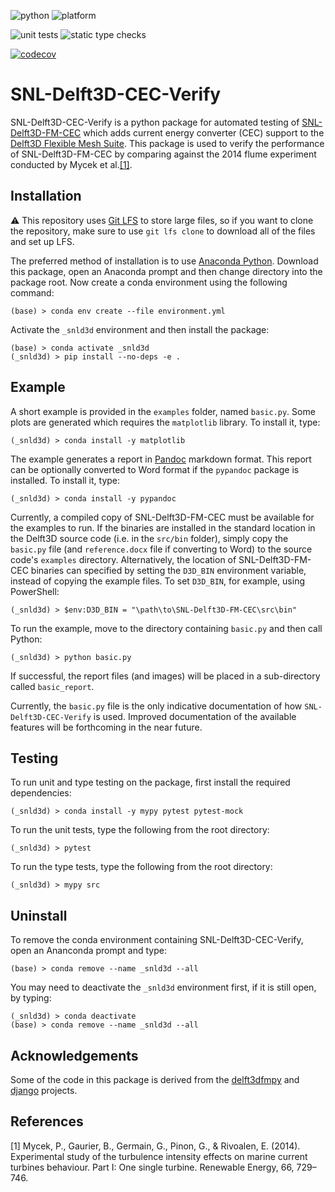 ![python](https://img.shields.io/badge/dynamic/yaml?label=python&query=%24.jobs.pytest.strategy.matrix[%27python-version%27][:]&url=https%3A%2F%2Fraw.githubusercontent.com%2FData-Only-Greater%2FSNL-Delft3D-CEC-Verify%2Fmain%2F.github%2Fworkflows%2Funit_tests.yml)
![platform](https://img.shields.io/badge/dynamic/yaml?label=os&query=%24.jobs.pytest.strategy.matrix.os[:]&url=https%3A%2F%2Fraw.githubusercontent.com%2FData-Only-Greater%2FSNL-Delft3D-CEC-Verify%2Fmain%2F.github%2Fworkflows%2Funit_tests.yml)

![unit tests](https://github.com/Data-Only-Greater/SNL-Delft3D-CEC-Verify/actions/workflows/unit_tests.yml/badge.svg)
![static type checks](https://github.com/Data-Only-Greater/SNL-Delft3D-CEC-Verify/actions/workflows/static_type_checks.yml/badge.svg)

[![codecov](https://codecov.io/gh/Data-Only-Greater/SNL-Delft3D-CEC-Verify/branch/main/graph/badge.svg?token=JJCDDVNPS6)](https://codecov.io/gh/Data-Only-Greater/SNL-Delft3D-CEC-Verify)

# SNL-Delft3D-CEC-Verify

SNL-Delft3D-CEC-Verify is a python package for automated testing of 
[SNL-Delft3D-FM-CEC][2] which adds current energy converter (CEC) support to 
the [Delft3D Flexible Mesh Suite][3]. This package is used to verify the 
performance of SNL-Delft3D-FM-CEC by comparing against the 2014 flume 
experiment conducted by Mycek et al.[[1]](#1).

## Installation

:warning: This repository uses [Git LFS][8] to store large files, so if you
want to clone the repository, make sure to use `git lfs clone` to download all
of the files and set up LFS.

The preferred method of installation is to use [Anaconda Python][4]. Download
this package, open an Anaconda prompt and then change directory into the
package root. Now create a conda environment using the following command:

```
(base) > conda env create --file environment.yml
```

Activate the `_snld3d` environment and then install the package:

```
(base) > conda activate _snld3d
(_snld3d) > pip install --no-deps -e .
```

## Example

A short example is provided in the `examples` folder, named `basic.py`. Some
plots are generated which requires the `matplotlib` library. To install it,
type:

```
(_snld3d) > conda install -y matplotlib
```

The example generates a report in [Pandoc][5] markdown format. This report
can be optionally converted to Word format if the `pypandoc` package is 
installed. To install it, type:

```
(_snld3d) > conda install -y pypandoc
```

Currently, a compiled copy of SNL-Delft3D-FM-CEC must be available for the 
examples to run. If the binaries are installed in the standard location in the 
Delft3D source code (i.e. in the `src/bin` folder), simply copy the `basic.py` 
file (and `reference.docx` file if converting to Word) to the source code's 
`examples` directory. Alternatively, the location of SNL-Delft3D-FM-CEC 
binaries can specified by setting the `D3D_BIN` environment variable, instead 
of copying the example files. To set `D3D_BIN`, for example, using PowerShell:

```
(_snld3d) > $env:D3D_BIN = "\path\to\SNL-Delft3D-FM-CEC\src\bin"
```

To run the example, move to the directory containing `basic.py` and then 
call Python:

```
(_snld3d) > python basic.py
```

If successful, the report files (and images) will be placed in a sub-directory
called `basic_report`.

Currently, the `basic.py` file is the only indicative documentation of how
`SNL-Delft3D-CEC-Verify` is used. Improved documentation of the available 
features will be forthcoming in the near future.

## Testing

To run unit and type testing on the package, first install the required
dependencies:

```
(_snld3d) > conda install -y mypy pytest pytest-mock
```

To run the unit tests, type the following from the root directory:

```
(_snld3d) > pytest
```

To run the type tests, type the following from the root directory:

```
(_snld3d) > mypy src
```

## Uninstall

To remove the conda environment containing SNL-Delft3D-CEC-Verify, open an
Ananconda prompt and type:

```
(base) > conda remove --name _snld3d --all
```

You may need to deactivate the `_snld3d` environment first, if it is still
open, by typing:

```
(_snld3d) > conda deactivate
(base) > conda remove --name _snld3d --all
```

## Acknowledgements

Some of the code in this package is derived from the [delft3dfmpy][6] and
[django][7] projects.

## References

<a id="1">[1]</a> 
Mycek, P., Gaurier, B., Germain, G., Pinon, G., & Rivoalen, E. (2014).
Experimental study of the turbulence intensity effects on marine current turbines behaviour. Part I: One single turbine.
Renewable Energy, 66, 729–746.

[2]: https://github.com/SNL-WaterPower/SNL-Delft3D-FM-CEC
[3]: https://www.deltares.nl/en/software/delft3d-flexible-mesh-suite/
[4]: https://www.anaconda.com/products/individual
[5]: https://pandoc.org/
[6]: https://github.com/openearth/delft3dfmpy
[7]: https://github.com/django/django
[8]: https://git-lfs.github.com/
